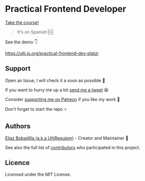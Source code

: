 # Practical Frontend Developer

[Take the course!](https://platzi.com/cursos/frontend-developer)

> It's on Spanish 🆒

See the demo 👇

https://ulti.js.org/practical-frontend-dev-platzi

## Support

Open an Issue, I will check it a soon as possible 👀

If you want to hurry me up a bit
[send me a tweet](https://twitter.com/UltiRequiem) 😆

Consider [supporting me on Patreon](https://patreon.com/UltiRequiem) if you like
my work 🚀

Don't forget to start the repo ⭐

## Authors

[Eliaz Bobadilla (a.k.a UltiRequiem)](https://ultirequiem.com) - Creator and
Maintainer 💪

See also the full list of
[contributors](https://github.com/UltiRequiem/practical-frontend-dev-platzi/contributors)
who participated in this project.

## Licence

Licensed under the MIT License.
